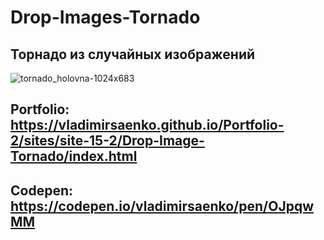 # Drop-Images-Tornado
 
## Торнадо из случайных изображений

![tornado_holovna-1024x683](https://user-images.githubusercontent.com/56477695/150160772-effba270-4935-445c-b5e5-712c0ac6cf74.jpg)

## Portfolio: https://vladimirsaenko.github.io/Portfolio-2/sites/site-15-2/Drop-Image-Tornado/index.html

## Codepen: https://codepen.io/vladimirsaenko/pen/OJpqwMM
